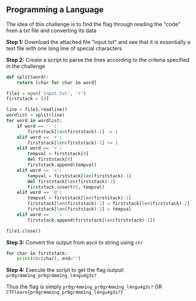 ## Programming a Language

The idea of this challenge is to find the flag through reading the "code" from a txt file and converting its data

**Step 1:**
Download the attached file "input.txt" and see that it is essentially a text file with one long line of special characters

**Step 2:**
Create a script to parse the lines according to the criteria specified in the challenge
```python
def split(word):
    return [char for char in word]

file1 = open('input.txt', 'r')
firststack = [0]

line = file1.readline()
wordlist = split(line)
for word in wordlist:  
    if word == '-':
        firststack[len(firststack)-1] -= 1
    elif word == '+':
        firststack[len(firststack)-1] += 1
    elif word == '>':
        tempval = firststack[0]
        del firststack[0]
        firststack.append(tempval)
    elif word == '<':
        tempval = firststack[len(firststack)-1]
        del firststack[len(firststack)-1]
        firststack.insert(0, tempval)
    elif word == '@':
        tempval = firststack[len(firststack)-1]
        firststack[len(firststack)-1] = firststack[len(firststack)-2]
        firststack[len(firststack)-2] = tempval
    elif word == '.':
        firststack.append(firststack[len(firststack)-1])

file1.close()
```

**Step 3:**
Convert the output from ascii to string using ``chr``
```python
for char in firststack:
    print(chr(char), end="")
```

**Step 4:**
Execute the script to get the flag output: ``pr0gr4mm1ng_pr0gr4mm1ng_l4ngu4g3s?``

Thus the flag is simply ``pr0gr4mm1ng_pr0gr4mm1ng_l4ngu4g3s?`` OR ``CTFlearn{pr0gr4mm1ng_pr0gr4mm1ng_l4ngu4g3s?}``
